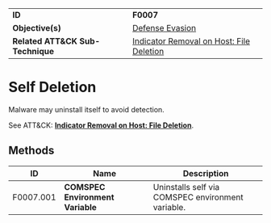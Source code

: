 |||
|---------|------------------------|
|**ID**|**F0007**|
|**Objective(s)**| [Defense Evasion](https://github.com/MBCProject/mbc-markdown/tree/master/defense-evasion)|
|**Related ATT&CK Sub-Technique**|[Indicator Removal on Host: File Deletion](https://attack.mitre.org/techniques/T1070/004/)|


Self Deletion
=============
Malware may uninstall itself to avoid detection. 

See ATT&CK: [**Indicator Removal on Host: File Deletion**](https://attack.mitre.org/techniques/T1070/004/).

Methods
-------
|ID|Name|Description|
|-----------------------------|--------|-----------------------------|
|F0007.001|**COMSPEC Environment Variable**|Uninstalls self via COMSPEC environment variable.|

